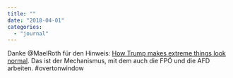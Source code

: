 ```yaml
---
title: ""
date: "2018-04-01"
categories: 
  - "journal"
---
```


Danke @MaelRoth für den Hinweis: [How Trump makes extreme things look normal](https://www.youtube.com/watch?v=_v-hzc6blGI). Das ist der Mechanismus, mit dem auch die FPÖ und die AFD arbeiten. #overtonwindow
